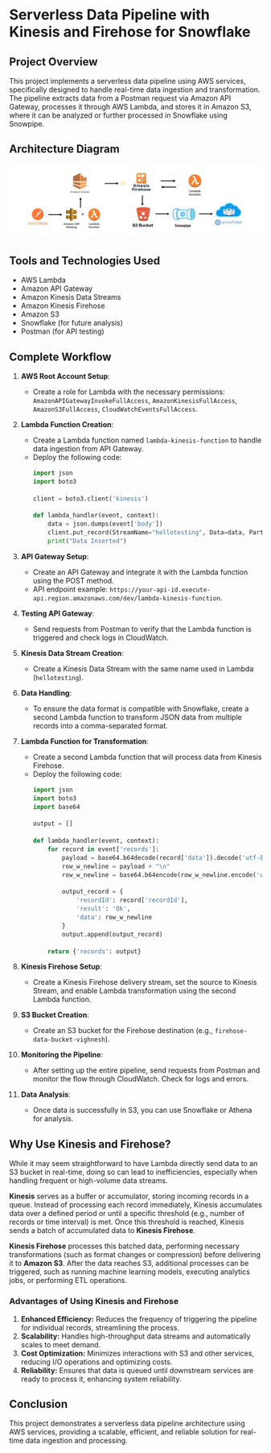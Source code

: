# Serverless Data Pipeline with Kinesis and Firehose for Snowflake

## Project Overview
This project implements a serverless data pipeline using AWS services, specifically designed to handle real-time data ingestion and transformation. The pipeline extracts data from a Postman request via Amazon API Gateway, processes it through AWS Lambda, and stores it in Amazon S3, where it can be analyzed or further processed in Snowflake using Snowpipe.

## Architecture Diagram
![Architecture Diagram](https://github.com/vighneshbuddhivant/Serverless-Data-Pipeline-with-Kinesis-and-Firehose-for-Snowflake/blob/e5d7579a67a6fc20b90f19e774a6168a4491128b/serverless-pipeline-arch.png)

## Tools and Technologies Used
- AWS Lambda
- Amazon API Gateway
- Amazon Kinesis Data Streams
- Amazon Kinesis Firehose
- Amazon S3
- Snowflake (for future analysis)
- Postman (for API testing)

## Complete Workflow

1. **AWS Root Account Setup**: 
   - Create a role for Lambda with the necessary permissions: `AmazonAPIGatewayInvokeFullAccess`, `AmazonKinesisFullAccess`, `AmazonS3FullAccess`, `CloudWatchEventsFullAccess`.

2. **Lambda Function Creation**: 
   - Create a Lambda function named `lambda-kinesis-function` to handle data ingestion from API Gateway.
   - Deploy the following code:
     ```python
     import json
     import boto3

     client = boto3.client('kinesis')

     def lambda_handler(event, context):
         data = json.dumps(event['body'])  
         client.put_record(StreamName="hellotesting", Data=data, PartitionKey="1")
         print("Data Inserted")
     ```

3. **API Gateway Setup**: 
   - Create an API Gateway and integrate it with the Lambda function using the POST method.
   - API endpoint example: `https://your-api-id.execute-api.region.amazonaws.com/dev/lambda-kinesis-function`.

4. **Testing API Gateway**: 
   - Send requests from Postman to verify that the Lambda function is triggered and check logs in CloudWatch.

5. **Kinesis Data Stream Creation**: 
   - Create a Kinesis Data Stream with the same name used in Lambda (`hellotesting`).

6. **Data Handling**: 
   - To ensure the data format is compatible with Snowflake, create a second Lambda function to transform JSON data from multiple records into a comma-separated format.

7. **Lambda Function for Transformation**: 
   - Create a second Lambda function that will process data from Kinesis Firehose.
   - Deploy the following code:
     ```python
     import json
     import boto3
     import base64

     output = []

     def lambda_handler(event, context):
         for record in event['records']:
             payload = base64.b64decode(record['data']).decode('utf-8')
             row_w_newline = payload + "\n"
             row_w_newline = base64.b64encode(row_w_newline.encode('utf-8'))
             
             output_record = {
                 'recordId': record['recordId'],
                 'result': 'Ok',
                 'data': row_w_newline
             }
             output.append(output_record)

         return {'records': output}
     ```

8. **Kinesis Firehose Setup**: 
   - Create a Kinesis Firehose delivery stream, set the source to Kinesis Stream, and enable Lambda transformation using the second Lambda function.

9. **S3 Bucket Creation**: 
   - Create an S3 bucket for the Firehose destination (e.g., `firehose-data-bucket-vighnesh`).

10. **Monitoring the Pipeline**: 
    - After setting up the entire pipeline, send requests from Postman and monitor the flow through CloudWatch. Check for logs and errors.

11. **Data Analysis**: 
    - Once data is successfully in S3, you can use Snowflake or Athena for analysis.

## Why Use Kinesis and Firehose?

While it may seem straightforward to have Lambda directly send data to an S3 bucket in real-time, doing so can lead to inefficiencies, especially when handling frequent or high-volume data streams.

**Kinesis** serves as a buffer or accumulator, storing incoming records in a queue. Instead of processing each record immediately, Kinesis accumulates data over a defined period or until a specific threshold (e.g., number of records or time interval) is met. Once this threshold is reached, Kinesis sends a batch of accumulated data to **Kinesis Firehose**.

**Kinesis Firehose** processes this batched data, performing necessary transformations (such as format changes or compression) before delivering it to **Amazon S3**. After the data reaches S3, additional processes can be triggered, such as running machine learning models, executing analytics jobs, or performing ETL operations.

### Advantages of Using Kinesis and Firehose
1. **Enhanced Efficiency:** Reduces the frequency of triggering the pipeline for individual records, streamlining the process.
2. **Scalability:** Handles high-throughput data streams and automatically scales to meet demand.
3. **Cost Optimization:** Minimizes interactions with S3 and other services, reducing I/O operations and optimizing costs.
4. **Reliability:** Ensures that data is queued until downstream services are ready to process it, enhancing system reliability.

## Conclusion
This project demonstrates a serverless data pipeline architecture using AWS services, providing a scalable, efficient, and reliable solution for real-time data ingestion and processing.
